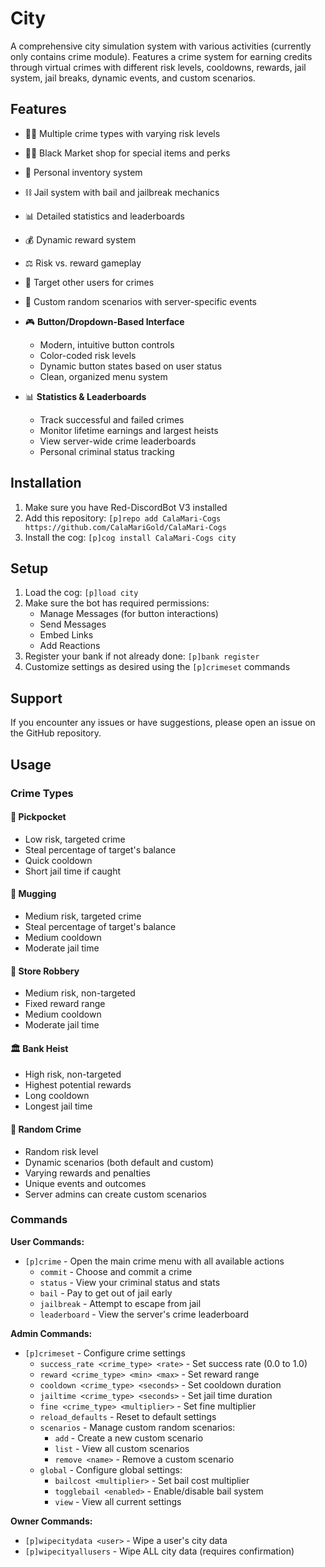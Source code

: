 # City

A comprehensive city simulation system with various activities (currently only contains crime module). Features a crime system for earning credits through virtual crimes with different risk levels, cooldowns, rewards, jail system, jail breaks, dynamic events, and custom scenarios.

## Features

- 🦹‍♂️ Multiple crime types with varying risk levels
- 🏴‍☠️ Black Market shop for special items and perks
- 🎒 Personal inventory system
- ⛓️ Jail system with bail and jailbreak mechanics
- 📊 Detailed statistics and leaderboards
- 💰 Dynamic reward system
- ⚖️ Risk vs. reward gameplay
- 🎯 Target other users for crimes
- 🎲 Custom random scenarios with server-specific events

- 🎮 **Button/Dropdown-Based Interface**
  - Modern, intuitive button controls
  - Color-coded risk levels
  - Dynamic button states based on user status
  - Clean, organized menu system

- 📊 **Statistics & Leaderboards**
  - Track successful and failed crimes
  - Monitor lifetime earnings and largest heists
  - View server-wide crime leaderboards
  - Personal criminal status tracking

## Installation

1. Make sure you have Red-DiscordBot V3 installed
2. Add this repository: `[p]repo add CalaMari-Cogs https://github.com/CalaMariGold/CalaMari-Cogs`
3. Install the cog: `[p]cog install CalaMari-Cogs city`

## Setup

1. Load the cog: `[p]load city`
2. Make sure the bot has required permissions:
   - Manage Messages (for button interactions)
   - Send Messages
   - Embed Links
   - Add Reactions
3. Register your bank if not already done: `[p]bank register`
4. Customize settings as desired using the `[p]crimeset` commands

## Support

If you encounter any issues or have suggestions, please open an issue on the GitHub repository.

## Usage

### Crime Types

#### 🧤 Pickpocket
- Low risk, targeted crime
- Steal percentage of target's balance
- Quick cooldown
- Short jail time if caught

#### 🔪 Mugging
- Medium risk, targeted crime
- Steal percentage of target's balance
- Medium cooldown
- Moderate jail time

#### 🏪 Store Robbery
- Medium risk, non-targeted
- Fixed reward range
- Medium cooldown
- Moderate jail time

#### 🏛️ Bank Heist
- High risk, non-targeted
- Highest potential rewards
- Long cooldown
- Longest jail time

#### 🎲 Random Crime
- Random risk level
- Dynamic scenarios (both default and custom)
- Varying rewards and penalties
- Unique events and outcomes
- Server admins can create custom scenarios

### Commands

**User Commands:**
- `[p]crime` - Open the main crime menu with all available actions
  - `commit` - Choose and commit a crime
  - `status` - View your criminal status and stats
  - `bail` - Pay to get out of jail early
  - `jailbreak` - Attempt to escape from jail
  - `leaderboard` - View the server's crime leaderboard

**Admin Commands:**
- `[p]crimeset` - Configure crime settings
  - `success_rate <crime_type> <rate>` - Set success rate (0.0 to 1.0)
  - `reward <crime_type> <min> <max>` - Set reward range
  - `cooldown <crime_type> <seconds>` - Set cooldown duration
  - `jailtime <crime_type> <seconds>` - Set jail time duration
  - `fine <crime_type> <multiplier>` - Set fine multiplier
  - `reload_defaults` - Reset to default settings
  - `scenarios` - Manage custom random scenarios:
    - `add` - Create a new custom scenario
    - `list` - View all custom scenarios
    - `remove <name>` - Remove a custom scenario
  - `global` - Configure global settings:
    - `bailcost <multiplier>` - Set bail cost multiplier
    - `togglebail <enabled>` - Enable/disable bail system
    - `view` - View all current settings

**Owner Commands:**
- `[p]wipecitydata <user>` - Wipe a user's city data
- `[p]wipecityallusers` - Wipe ALL city data (requires confirmation)
